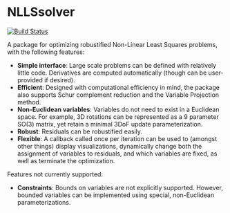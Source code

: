 # NLLSsolver

[![Build Status](https://github.com/ojwoodford/NLLSsolver.jl/actions/workflows/CI.yml/badge.svg?branch=main)](https://github.com/ojwoodford/NLLSsolver.jl/actions/workflows/CI.yml?query=branch%3Amain)

A package for optimizing robustified Non-Linear Least Squares problems, with the following features:
- **Simple interface**: Large scale problems can be defined with relatively little code. Derivatives are computed automatically (though can be user-provided if desired).
- **Efficient**: Designed with computational efficiency in mind, the package also supports Schur complement reduction and the Variable Projection method.
- **Non-Euclidean variables**: Variables do not need to exist in a Euclidean space. For example, 3D rotations can be represented as a 9 parameter SO(3) matrix, yet retain a minimal 3DoF update parameterization.
- **Robust**: Residuals can be robustified easily.
- **Flexible**: A callback called once per iteration can be used to (amongst other things) display visualizations, dynamically change both the assignment of variables to residuals, and which variables are fixed, as well as terminate the optimization.

Features not currently supported:
- **Constraints**: Bounds on variables are not explicitly supported. However, bounded variables can be implemented using special, non-Euclidean parameterizations.
